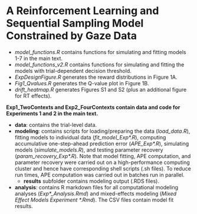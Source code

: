 # A Reinforcement Learning and Sequential Sampling Model Constrained by Gaze Data

* *model_functions.R* contains functions for simulating and fitting models 1-7 in the main text.
* *model_functions_v2.R* contains functions for simulating and fitting the models with trial-dependent decision threshold.
* *ExpDesignFigure.R* generates the reward distributions in Figure 1A.
* *Fig1_Qvalues.R* generates the Q-value plot in Figure 1B.
* *drift_heatmap.R* generates Figures S1 and S2 (plus an additional figure for RT effects).

**Exp1_TwoContexts and Exp2_FourContexts contain data and code for Experiments 1 and 2 in the main text.**

* **data**: contains the trial-level data.
* **modeling**: contains scripts for loading/preparing the data (*load_data.R*), fitting models to individual data (*fit_model_Exp\*.R*), computing accumulative one-step-ahead prediction error (*APE_Exp\*.R*), simulating models (*simulate_models.R*), and testing parameter recovery (*param_recovery_Exp\*.R*). Note that model fitting, APE computation, and parameter recovery were carried out on a high-performance computing cluster and hence have corresponding shell scripts (.sh files). To reduce run times, APE computation was carried out in batches run in parallel.
  * **results** subfolder contains modeling output (.RDS files).
* **analysis**: contains R markdown files for all computational modeling analyses (*Exp\*_Analysis.Rmd*) and mixed-effects modeling (*Mixed Effect Models Experiment \*.Rmd*). The CSV files contain model fit results.

